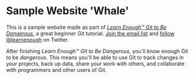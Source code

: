 # Sample Website 'Whale'

This is a sample website made as part of [*Learn Enough™ Git to Be Dangerous*](https://www.learnenough.com/git-tutorial), a great beginner Git tutorial. [Join the email list](https://www.learnenough.com/#email_list) and [follow @learnenough](http://twitter.com/learnenough) on Twitter.

After finishing *Learn Enough™ Git to Be Dangerous*, you'll know enough Git to be *dangerous*. This means you'll be able to use Git to track changes in your projects, back up data, share your work with others, and collaborate with programmers and other users of Git.

